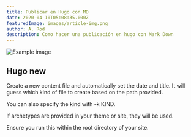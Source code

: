 ```yaml
---
title: Publicar en Hugo con MD
date: 2020-04-10T05:08:35.000Z
featuredImage: images/article-img.png
author: A. Rod
description: Como hacer una publicación en hugo con Mark Down
---
```


![Example image](/images/article-img.png)

## Hugo new

Create a new content file and automatically set the date and title. It will guess which kind of file to create based on the path provided.

You can also specify the kind with -k KIND.

If archetypes are provided in your theme or site, they will be used.

Ensure you run this within the root directory of your site.
